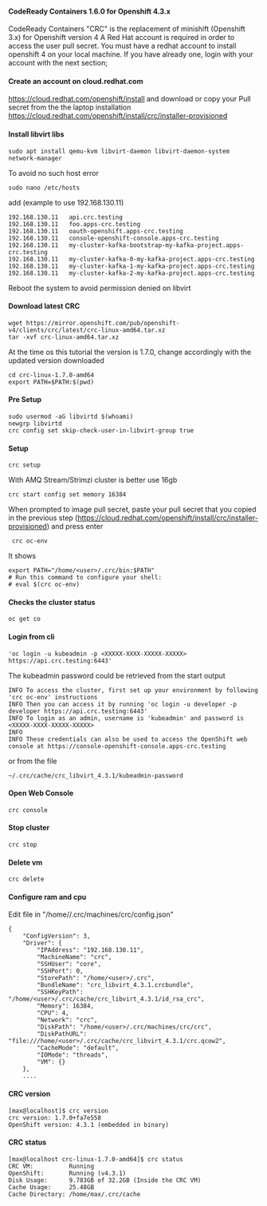 #### CodeReady Containers 1.6.0 for Openshift 4.3.x
CodeReady Containers "CRC" is the replacement of minishift (Openshift 3.x) for Openshift version 4
A Red Hat account is required in order to access the user pull secret.
You must have a redhat account to install openshift 4 on your local machine.
If you have already one, login with your account with the next section;

 
#### Create an account on cloud.redhat.com

https://cloud.redhat.com/openshift/install
and download or copy your Pull secret from the the laptop
installation https://cloud.redhat.com/openshift/install/crc/installer-provisioned

#### Install libvirt libs
```console 
sudo apt install qemu-kvm libvirt-daemon libvirt-daemon-system network-manager
```

To avoid no such host error
```console 
sudo nano /etc/hosts 
```
add (example to use 192.168.130.11)
```console 
192.168.130.11   api.crc.testing
192.168.130.11   foo.apps-crc.testing
192.168.130.11   oauth-openshift.apps-crc.testing
192.168.130.11   console-openshift-console.apps-crc.testing
192.168.130.11   my-cluster-kafka-bootstrap-my-kafka-project.apps-crc.testing
192.168.130.11   my-cluster-kafka-0-my-kafka-project.apps-crc.testing
192.168.130.11   my-cluster-kafka-1-my-kafka-project.apps-crc.testing
192.168.130.11   my-cluster-kafka-2-my-kafka-project.apps-crc.testing
```
Reboot the system to avoid permission denied on libvirt

#### Download latest CRC
```console 
wget https://mirror.openshift.com/pub/openshift-v4/clients/crc/latest/crc-linux-amd64.tar.xz
tar -xvf crc-linux-amd64.tar.xz
```

At the time os this tutorial the version is 1.7.0, change accordingly with the updated version downloaded 

```console 
cd crc-linux-1.7.0-amd64
export PATH=$PATH:$(pwd)
```

#### Pre Setup
```console 
sudo usermod -aG libvirtd $(whoami)
newgrp libvirtd
crc config set skip-check-user-in-libvirt-group true
```

#### Setup
```console 
crc setup
```


With AMQ Stream/Strimzi cluster is better use 16gb 
```console 
crc start config set memory 16384
 ```
 When prompted to image pull secret, paste your pull secret that you copied in the previous step (https://cloud.redhat.com/openshift/install/crc/installer-provisioned)
 and press enter

```console 
 crc oc-env
 ```
 It shows 
```console 
export PATH="/home/<user>/.crc/bin:$PATH"
# Run this command to configure your shell:
# eval $(crc oc-env)
```

#### Checks the cluster status
```console 
oc get co
```

#### Login from cli
```console 
'oc login -u kubeadmin -p <XXXXX-XXXX-XXXXX-XXXXX> https://api.crc.testing:6443'
```
The kubeadmin password could be retrieved from the start output

```console
INFO To access the cluster, first set up your environment by following 'crc oc-env' instructions 
INFO Then you can access it by running 'oc login -u developer -p developer https://api.crc.testing:6443' 
INFO To login as an admin, username is 'kubeadmin' and password is <XXXXX-XXXX-XXXXX-XXXXX> 
INFO                                              
INFO These credentials can also be used to access the OpenShift web console at https://console-openshift-console.apps-crc.testing 
```

or from the file 
```console
~/.crc/cache/crc_libvirt_4.3.1/kubeadmin-password
```

#### Open Web Console
```console 
crc console
```

#### Stop cluster
```console 
crc stop
```

#### Delete vm
```console 
crc delete
```

#### Configure ram and cpu
Edit file in  "/home/<user>/.crc/machines/crc/config.json"
```console 
{
    "ConfigVersion": 3,
    "Driver": {
        "IPAddress": "192.168.130.11",
        "MachineName": "crc",
        "SSHUser": "core",
        "SSHPort": 0,
        "StorePath": "/home/<user>/.crc",
        "BundleName": "crc_libvirt_4.3.1.crcbundle",
        "SSHKeyPath": "/home/<user>/.crc/cache/crc_libvirt_4.3.1/id_rsa_crc",
        "Memory": 16384,
        "CPU": 4,
        "Network": "crc",
        "DiskPath": "/home/<user>/.crc/machines/crc/crc",
        "DiskPathURL": "file:///home/<user>/.crc/cache/crc_libvirt_4.3.1/crc.qcow2",
        "CacheMode": "default",
        "IOMode": "threads",
        "VM": {}
    },
    ....
```

#### CRC version
```console
[max@localhost]$ crc version
crc version: 1.7.0+fa7e558
OpenShift version: 4.3.1 (embedded in binary)
```

#### CRC status
```console
[max@localhost crc-linux-1.7.0-amd64]$ crc status
CRC VM:          Running
OpenShift:       Running (v4.3.1)
Disk Usage:      9.783GB of 32.2GB (Inside the CRC VM)
Cache Usage:     25.48GB
Cache Directory: /home/max/.crc/cache
```
